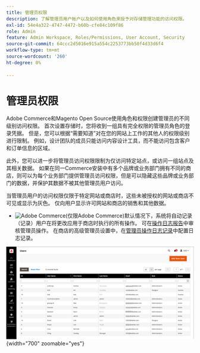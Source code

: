 ```yaml
---
title: 管理员权限
description: 了解管理员用户帐户以及如何使用角色来授予对存储管理功能的访问权限。
exl-id: 54e4a322-4747-4472-b60b-cfe84c109f86
role: Admin
feature: Admin Workspace, Roles/Permissions, User Account, Security
source-git-commit: 64ccc2d5016e915a554c2253773bb50f4d33d6f4
workflow-type: tm+mt
source-wordcount: '260'
ht-degree: 0%

---
```


# 管理员权限

Adobe Commerce和Magento Open Source使用角色和权限创建管理员的不同级别访问权限。 首次设置存储时，您将收到一组具有完全权限的管理员角色的登录凭据。 但是，您可以根据“需要知道”对在您的网站上工作的其他人的权限级别进行限制。 例如，设计团队的成员只能访问内容设计工具，而不能访问包含客户和订单信息的区域。

此外，您可以进一步将管理员访问权限限制为仅访问特定站点，或访问一组站点及其相关数据。 如果在同一Commerce安装中有多个品牌或业务部门拥有不同的商店，则可以为每个业务部门提供管理员访问权限，但是可以隐藏这些品牌或业务部门的数据，并保护其数据不被其他管理员用户访问。

当管理员用户的访问权限仅限于特定网站或商店时，这些未被授权的网站或商店不可见或显示为灰色。 仅向用户显示许可网站和商店的销售和其他数据。

- ![Adobe Commerce](../assets/adobe-logo.svg)(仅限Adobe Commerce)默认情况下，系统将自动记录（记录）用户在将更改应用于商店时执行的所有操作。 可在[操作日志报告](action-log-report.md)中审核管理员操作。 在商店的高级管理员设置中，在[管理员操作日志记录](action-log.md)中配置日志记录。

![管理员 — 所有用户帐户](./assets/users-all.png){width="700" zoomable="yes"}

